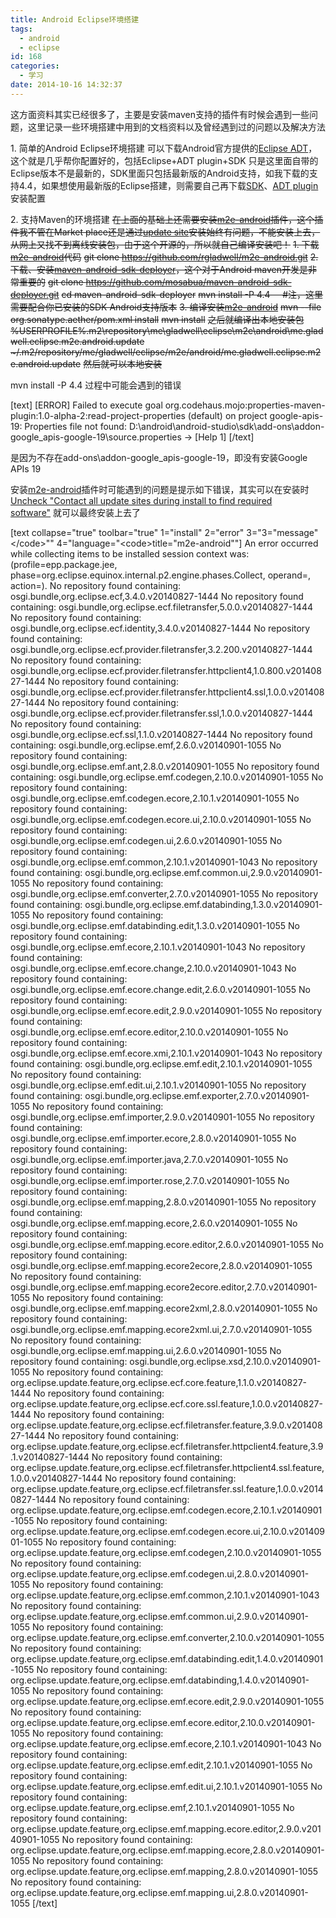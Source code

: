 ```yaml
---
title: Android Eclipse环境搭建
tags:
  - android
  - eclipse
id: 168
categories:
  - 学习
date: 2014-10-16 14:32:37
---
```


这方面资料其实已经很多了，主要是安装maven支持的插件有时候会遇到一些问题，这里记录一些环境搭建中用到的文档资料以及曾经遇到过的问题以及解决方法<!--more-->

1\. 简单的Android Eclipse环境搭建
可以下载Android官方提供的[Eclipse ADT](http://developer.android.com/sdk/index.html)，这个就是几乎帮你配置好的，包括Eclipse+ADT plugin+SDK
只是这里面自带的Eclipse版本不是最新的，SDK里面只包括最新版的Android支持，如我下载的支持4.4，如果想使用最新版的Eclipse搭建，则需要自己再下载[SDK](http://developer.android.com/sdk/installing/index.html?pkg=tools)、[ADT plugin](http://developer.android.com/sdk/installing/installing-adt.html)安装配置

2\. 支持Maven的环境搭建
<del>在上面的基础上还需要安装[m2e-android](http://rgladwell.github.io/m2e-android/)插件，这个插件我不管在Market place还是通过[update site](http://rgladwell.github.com/m2e-android/updates/)安装始终有问题，不能安装上去，从网上又找不到离线安装包，由于这个开源的，所以就自己编译安装吧！</del>
<del> 1\. 下载[m2e-android](https://github.com/rgladwell/m2e-android)代码</del>
<del> git clone https://github.com/rgladwell/m2e-android.git</del>
<del> 2\. 下载、安装[maven-android-sdk-deployer](https://github.com/mosabua/maven-android-sdk-deployer)，这个对于Android maven开发是非常重要的</del>
<del> git clone https://github.com/mosabua/maven-android-sdk-deployer.git</del>
<del> cd maven-android-sdk-deployer</del>
<del> mvn install -P 4.4     #注，这里需要配合你已安装的SDK Android支持版本</del>
<del> 3\. 编译安装[m2e-android](https://github.com/rgladwell/m2e-android)</del>
<del> mvn --file org.sonatype.aether/pom.xml install</del>
<del> mvn install</del>
<del>之后就编译出本地安装包</del>
<del>%USERPROFILE%\.m2\repository\me\gladwell\eclipse\m2e\android\me.gladwell.eclipse.m2e.android.update</del>
<del>~/.m2/repository/me/gladwell/eclipse/m2e/android/me.gladwell.eclipse.m2e.android.update</del>
<del>然后就可以本地安装</del>

mvn install -P 4.4 过程中可能会遇到的错误

[text]
 [ERROR] Failed to execute goal org.codehaus.mojo:properties-maven-plugin:1.0-alpha-2:read-project-properties (default) on project google-apis-19: Properties file not found: D:\android\android-studio\sdk\add-ons\addon-google_apis-google-19\source.properties -&gt; [Help 1]
[/text]

是因为不存在add-ons\addon-google_apis-google-19，即没有安装Google APIs 19

安装[m2e-android](http://rgladwell.github.io/m2e-android/)插件时可能遇到的问题是提示如下错误，其实可以在安装时[Uncheck "Contact all update sites during install to find required software"](http://stackoverflow.com/questions/6470802/what-to-do-about-eclipses-no-repository-found-containing-error-messages) 就可以最终安装上去了

[text collapse="true" toolbar="true" 1="install" 2="error" 3="3=&quot;message&quot;&lt;/code&gt;&quot;" 4="language=&quot;&lt;code&gt;title=&quot;m2e-android&quot;"]
An error occurred while collecting items to be installed
session context was:(profile=epp.package.jee, phase=org.eclipse.equinox.internal.p2.engine.phases.Collect, operand=, action=).
No repository found containing: osgi.bundle,org.eclipse.ecf,3.4.0.v20140827-1444
No repository found containing: osgi.bundle,org.eclipse.ecf.filetransfer,5.0.0.v20140827-1444
No repository found containing: osgi.bundle,org.eclipse.ecf.identity,3.4.0.v20140827-1444
No repository found containing: osgi.bundle,org.eclipse.ecf.provider.filetransfer,3.2.200.v20140827-1444
No repository found containing: osgi.bundle,org.eclipse.ecf.provider.filetransfer.httpclient4,1.0.800.v20140827-1444
No repository found containing: osgi.bundle,org.eclipse.ecf.provider.filetransfer.httpclient4.ssl,1.0.0.v20140827-1444
No repository found containing: osgi.bundle,org.eclipse.ecf.provider.filetransfer.ssl,1.0.0.v20140827-1444
No repository found containing: osgi.bundle,org.eclipse.ecf.ssl,1.1.0.v20140827-1444
No repository found containing: osgi.bundle,org.eclipse.emf,2.6.0.v20140901-1055
No repository found containing: osgi.bundle,org.eclipse.emf.ant,2.8.0.v20140901-1055
No repository found containing: osgi.bundle,org.eclipse.emf.codegen,2.10.0.v20140901-1055
No repository found containing: osgi.bundle,org.eclipse.emf.codegen.ecore,2.10.1.v20140901-1055
No repository found containing: osgi.bundle,org.eclipse.emf.codegen.ecore.ui,2.10.0.v20140901-1055
No repository found containing: osgi.bundle,org.eclipse.emf.codegen.ui,2.6.0.v20140901-1055
No repository found containing: osgi.bundle,org.eclipse.emf.common,2.10.1.v20140901-1043
No repository found containing: osgi.bundle,org.eclipse.emf.common.ui,2.9.0.v20140901-1055
No repository found containing: osgi.bundle,org.eclipse.emf.converter,2.7.0.v20140901-1055
No repository found containing: osgi.bundle,org.eclipse.emf.databinding,1.3.0.v20140901-1055
No repository found containing: osgi.bundle,org.eclipse.emf.databinding.edit,1.3.0.v20140901-1055
No repository found containing: osgi.bundle,org.eclipse.emf.ecore,2.10.1.v20140901-1043
No repository found containing: osgi.bundle,org.eclipse.emf.ecore.change,2.10.0.v20140901-1043
No repository found containing: osgi.bundle,org.eclipse.emf.ecore.change.edit,2.6.0.v20140901-1055
No repository found containing: osgi.bundle,org.eclipse.emf.ecore.edit,2.9.0.v20140901-1055
No repository found containing: osgi.bundle,org.eclipse.emf.ecore.editor,2.10.0.v20140901-1055
No repository found containing: osgi.bundle,org.eclipse.emf.ecore.xmi,2.10.1.v20140901-1043
No repository found containing: osgi.bundle,org.eclipse.emf.edit,2.10.1.v20140901-1055
No repository found containing: osgi.bundle,org.eclipse.emf.edit.ui,2.10.1.v20140901-1055
No repository found containing: osgi.bundle,org.eclipse.emf.exporter,2.7.0.v20140901-1055
No repository found containing: osgi.bundle,org.eclipse.emf.importer,2.9.0.v20140901-1055
No repository found containing: osgi.bundle,org.eclipse.emf.importer.ecore,2.8.0.v20140901-1055
No repository found containing: osgi.bundle,org.eclipse.emf.importer.java,2.7.0.v20140901-1055
No repository found containing: osgi.bundle,org.eclipse.emf.importer.rose,2.7.0.v20140901-1055
No repository found containing: osgi.bundle,org.eclipse.emf.mapping,2.8.0.v20140901-1055
No repository found containing: osgi.bundle,org.eclipse.emf.mapping.ecore,2.6.0.v20140901-1055
No repository found containing: osgi.bundle,org.eclipse.emf.mapping.ecore.editor,2.6.0.v20140901-1055
No repository found containing: osgi.bundle,org.eclipse.emf.mapping.ecore2ecore,2.8.0.v20140901-1055
No repository found containing: osgi.bundle,org.eclipse.emf.mapping.ecore2ecore.editor,2.7.0.v20140901-1055
No repository found containing: osgi.bundle,org.eclipse.emf.mapping.ecore2xml,2.8.0.v20140901-1055
No repository found containing: osgi.bundle,org.eclipse.emf.mapping.ecore2xml.ui,2.7.0.v20140901-1055
No repository found containing: osgi.bundle,org.eclipse.emf.mapping.ui,2.6.0.v20140901-1055
No repository found containing: osgi.bundle,org.eclipse.xsd,2.10.0.v20140901-1055
No repository found containing: org.eclipse.update.feature,org.eclipse.ecf.core.feature,1.1.0.v20140827-1444
No repository found containing: org.eclipse.update.feature,org.eclipse.ecf.core.ssl.feature,1.0.0.v20140827-1444
No repository found containing: org.eclipse.update.feature,org.eclipse.ecf.filetransfer.feature,3.9.0.v20140827-1444
No repository found containing: org.eclipse.update.feature,org.eclipse.ecf.filetransfer.httpclient4.feature,3.9.1.v20140827-1444
No repository found containing: org.eclipse.update.feature,org.eclipse.ecf.filetransfer.httpclient4.ssl.feature,1.0.0.v20140827-1444
No repository found containing: org.eclipse.update.feature,org.eclipse.ecf.filetransfer.ssl.feature,1.0.0.v20140827-1444
No repository found containing: org.eclipse.update.feature,org.eclipse.emf.codegen.ecore,2.10.1.v20140901-1055
No repository found containing: org.eclipse.update.feature,org.eclipse.emf.codegen.ecore.ui,2.10.0.v20140901-1055
No repository found containing: org.eclipse.update.feature,org.eclipse.emf.codegen,2.10.0.v20140901-1055
No repository found containing: org.eclipse.update.feature,org.eclipse.emf.codegen.ui,2.8.0.v20140901-1055
No repository found containing: org.eclipse.update.feature,org.eclipse.emf.common,2.10.1.v20140901-1043
No repository found containing: org.eclipse.update.feature,org.eclipse.emf.common.ui,2.9.0.v20140901-1055
No repository found containing: org.eclipse.update.feature,org.eclipse.emf.converter,2.10.0.v20140901-1055
No repository found containing: org.eclipse.update.feature,org.eclipse.emf.databinding.edit,1.4.0.v20140901-1055
No repository found containing: org.eclipse.update.feature,org.eclipse.emf.databinding,1.4.0.v20140901-1055
No repository found containing: org.eclipse.update.feature,org.eclipse.emf.ecore.edit,2.9.0.v20140901-1055
No repository found containing: org.eclipse.update.feature,org.eclipse.emf.ecore.editor,2.10.0.v20140901-1055
No repository found containing: org.eclipse.update.feature,org.eclipse.emf.ecore,2.10.1.v20140901-1043
No repository found containing: org.eclipse.update.feature,org.eclipse.emf.edit,2.10.1.v20140901-1055
No repository found containing: org.eclipse.update.feature,org.eclipse.emf.edit.ui,2.10.1.v20140901-1055
No repository found containing: org.eclipse.update.feature,org.eclipse.emf,2.10.1.v20140901-1055
No repository found containing: org.eclipse.update.feature,org.eclipse.emf.mapping.ecore.editor,2.9.0.v20140901-1055
No repository found containing: org.eclipse.update.feature,org.eclipse.emf.mapping.ecore,2.8.0.v20140901-1055
No repository found containing: org.eclipse.update.feature,org.eclipse.emf.mapping,2.8.0.v20140901-1055
No repository found containing: org.eclipse.update.feature,org.eclipse.emf.mapping.ui,2.8.0.v20140901-1055
[/text]

&nbsp;

&nbsp;